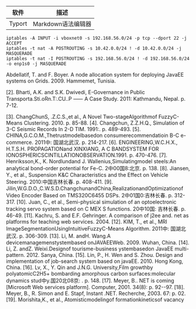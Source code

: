 软件 | 描述 
--- | ---
Typort | Markdown语法编辑器

```shell
iptables -A INPUT -i vboxnet0 -s 192.168.56.0/24 -p tcp --dport 22 -j ACCEPT
iptables -t nat -A POSTROUTING -s 10.42.0.0/24 ! -d 10.42.0.0/24 -j MASQUERADE
iptables -t nat -I POSTROUTING -s 192.168.56.0/24 ! -d 192.168.56.0/24 -o enp1s0 -j MASQUERADE

```

Abdellatif, T. and F. Boyer. A node allocation system for deploying JavaEE systems
on Grids. 2009. Hammemet, Tunisia. 

[2]. Bharti, A.K. and S.K. Dwivedi, E-Governance in Public Transporta.Sti.oRn.T:.CU..P ⸺ A Case Study. 2011: Kathmandu, Nepal. p. 7-12. 

[3]. ChangChunS, .Z.C.S.,et al., A Novel Two-stageAlgorithmof FuzzyC-Means Clustering. 2010. p. 85-88. [4]. Changchun, Z.Z.H.Q., Simulation of 3-C Seismic Records In 2-D TIM. 1991:. p. 489-493. [5]. CHINA,G.C.O.M.,Thetrustmodelbasedon consumerecommendatioin B-C
e-commerce. 2011中: 国湖北武汉. p. 214-217. [6]. ENGINEERING,W.C.H.X., H.T.S.H. PROPAGATIONand XINXIANG, A C BANDSYSTEM FOR IONOSPHERICSCINTILLATIONOBSERVATION.1991. p. 470-476. [7]. Henriksson,K., K. Nordlundand J. Wallenius,Simulatingmodel steels:An
analytical bond-order potential for Fe-C. 2中00国8:北京. p. 138. [8]. Jiansen, Y., et al., Suspension K&C Characteristics and the Effect on Vehicle
Steering. 2010:中国吉林⻓春. p. 408-411. [9]. Jilin,W.G.D.O.,C.W.S.D.ChangchunandChina,RealizationandOptimizationof
Video Encoder Based on TMS320C6455 DSPs. 2中01国0:吉林⻓春. p. 312-317. [10]. Juan, C., et al., Semi-physical simulation of an optoelectronic tracking servo
system based on C MEX S functions. 20中10国: 吉林⻓春. p. 46-49. [11]. Kachru, S. and E.F. Gehringer. A comparison of j2ee and. net as platforms for
teaching web services. 2004. [12]. KIM, T., et al., MRI ImageSegmentationUsingIntuitiveFuzzyC-Means
Algorithm. 2011中: 国湖北武汉. p. 306-309. [13]. Li, M. andH. Wang.A devicemanagemenstystembased onJAVAEEWeb. 2009. Wuhan, China. [14]. Li, Z. andZ. Weixi.Designof tourisme-business ystembasedon JavaEE
multi-pattern. 2012. Sanya, China. [15]. Lin, P., H. Wen and S. Zhou. Design and implementation of job-search system
based on javaEE. 2010. Hong Kong, China. [16]. Lv, X., Y. Qin and J.N.G. University,Film growthby polyatomicC2H5+
bombarding amorphous carbon surfaces:molecular dynamics stud中y.国20北08京: . p. 148. [17]. Meyer, B.. NET is coming [Microsoft Web services platform]. Computer, 2001. 34(8): p. 92--97. [18]. Meyer, B., R. Simon and E. Stapf, Instant .NET. Recherche, 2003. 67: p. 02. [19]. Morishita,K., et al., Atomisticmodelingof formationkineticsof vacancy